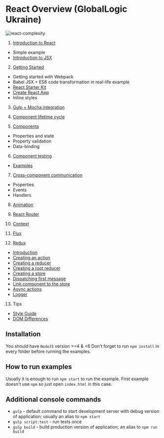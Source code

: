 # React Overview (GlobalLogic Ukraine)

![react-complexity](http://content.screencast.com/users/dnbard/folders/Jing/media/037762b9-771a-43c6-896b-623787ced4af/2016-08-03_1119.png)

1. [Introduction to React](https://github.com/dnbard/react-tutorial/tree/master/1-introduction)  

 - Simple example
 - [Introduction to JSX](https://github.com/dnbard/react-tutorial/blob/master/jsx.md)

2. [Getting Started](https://github.com/dnbard/react-tutorial/tree/master/2-getting-started)  

 - Getting started with Webpack
 - Babel JSX + ES6 code transformation in real-life example
 - [React Starter Kit](https://github.com/kriasoft/react-starter-kit)
 - [Create React App](https://github.com/facebookincubator/create-react-app)
 - Inline styles

3. [Gulp + Mocha integration](https://github.com/dnbard/react-tutorial/tree/master/3-gulp%2Bmocha)

4. [Component lifetime cycle](https://github.com/dnbard/react-tutorial/tree/master/4-component-lifecycle)

5. [Components](https://github.com/dnbard/react-tutorial/tree/master/5-components)

 - Properties and state
 - Property validation
 - Data-binding
 
6. [Component testing](https://github.com/dnbard/react-tutorial/tree/master/6-component-testing)
 
 - [Examples](https://github.com/dnbard/react-tutorial/blob/master/6-component-testing/examples.md)

7. [Cross-component communication](https://github.com/dnbard/react-tutorial/tree/master/7-cross-component-communication)

 - Properties
 - Events
 - Handlers

8. [Animation](https://github.com/dnbard/react-tutorial/tree/master/8-animation)

9. [React Router](https://github.com/dnbard/react-tutorial/tree/master/9-react-router)

10. [Context](https://github.com/dnbard/react-tutorial/blob/master/10-context.md)

11. [Flux](https://github.com/dnbard/react-tutorial/blob/master/11-flux.md)

12. [Redux](https://github.com/dnbard/react-tutorial/blob/master/12-redux/readme.md)

 - [Introduction](https://github.com/dnbard/react-tutorial/tree/master/12-redux#about)
 - [Creating an action](https://github.com/dnbard/react-tutorial/tree/master/12-redux#creating-an-action)
 - [Creating a reducer](https://github.com/dnbard/react-tutorial/tree/master/12-redux#creating-a-reducer)
 - [Creating a root reducer](https://github.com/dnbard/react-tutorial/tree/master/12-redux#creating-a-root-reducer)
 - [Creating a store](https://github.com/dnbard/react-tutorial/tree/master/12-redux#creating-a-store)
 - [Dispatching first message](https://github.com/dnbard/react-tutorial/tree/master/12-redux#dispatching-first-message)
 - [Link component to the store](https://github.com/dnbard/react-tutorial/tree/master/12-redux#link-component-to-the-store)
 - [Async actions](https://github.com/dnbard/react-tutorial/tree/master/12-redux#async-actions)
 - [Logger](https://github.com/dnbard/react-tutorial/tree/master/12-redux#logger)

13. Tips

  - [Style Guide](https://github.com/airbnb/javascript/tree/master/react)
  - [DOM Differences](https://facebook.github.io/react/docs/dom-differences.html)


## Installation

You should have `NodeJS` version >=4 & <6
Don't forget to run `npm install` in every folder before running the examples.

## How to run examples

Usually it is enough to run `npm start` to run the example. First example doesn't use `npm` so just open `index.html` in this case.

## Additional console commands

* `gulp` - default command to start development server with debug version of application; usually an alias to `npm start`
* `gulp script:test` - run tests once
* `gulp build` - build production version of application; an alias to `npm run build`